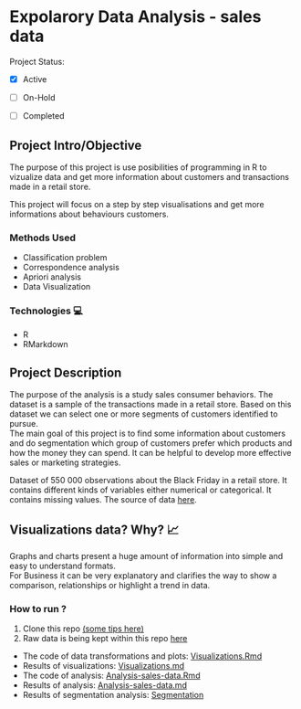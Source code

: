 # **Expolarory Data Analysis - sales data**

Project Status: 

- [x] Active
- [ ] On-Hold
- [ ] Completed




## Project Intro/Objective

The purpose of this project is use posibilities of programming in R to vizualize data and get more information about customers and transactions made in a retail store.

This project will focus on a step by step visualisations and get more informations about behaviours customers.


### Methods Used

- Classification problem
- Correspondence analysis
- Apriori analysis
- Data Visualization


### Technologies :computer:

- R
- RMarkdown




## Project Description

The purpose of the analysis is a study sales consumer behaviors. The dataset is a sample of the transactions made in a retail store. Based on this dataset we can select one or more segments of customers identified to pursue.  
The main goal of this project is to find some information about customers and do segmentation which group of customers prefer which products and how the money they can spend. It can be helpful to develop more effective sales or marketing strategies.

Dataset of 550 000 observations about the Black Friday in a retail store.
It contains different kinds of variables either numerical or categorical. It contains missing values. The source of data [here](https://www.kaggle.com/mehdidag/black-friday).



## Visualizations data? Why? :chart_with_upwards_trend: 

Graphs and charts present a huge amount of information into simple and easy to understand formats.  
For Business it can be very explanatory and clarifies the way to show a comparison, relationships or highlight a trend in data.    


### How to run ?

1. Clone this repo [(some tips here)](https://happygitwithr.com/rstudio-git-github.html#clone-the-new-github-repository-to-your-computer-via-rstudio) 
2. Raw data is being kept within this repo [here](data/BlackFriday.csv)



* The code of data transformations and plots: [Visualizations.Rmd](Visualizations.Rmd)
* Results of visualizations: [Visualizations.md](Visualizations.md)
* The code of analysis: [Analysis-sales-data.Rmd](Analysis-sales-data.Rmd)
* Results of analysis: [Analysis-sales-data.md](Analysis-sales-data.md)
* Results of segmentation analysis: [Segmentation](http://htmlpreview.github.io/?https://github.com/MonikaKonarska/Sales-Analysis-EDA/blob/master/Customer%20segmentation/Segmentation.html)
